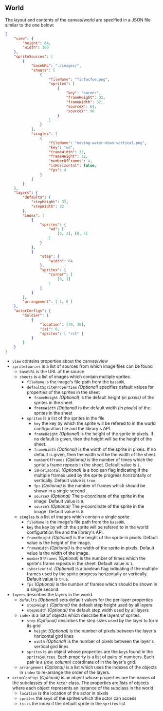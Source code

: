 ## World

The layout and contents of the canvas/world are specified in a JSON file similar to the one below:
```json
{
    "view": {
        "height": 64,
        "width": 160
    },
    "spriteSources": [
        {
            "baseURL": "./images/",
            "sheets": [
                {
                    "fileName": "TicTacToe.png",
                    "sprites": [
                        {
                            "key": "corner",
                            "frameHeight": 32,
                            "frameWidth": 32,
                            "sourceX": 64,
                            "sourceY": 96
                        }
                    ]
                }
            ],
            "singles": [
                {
                    "fileName": "moving-water-down-vertical.png",
                    "key": "wd",
                    "frameWidth": 32,
                    "frameHeight": 32,
                    "numberOfFrames": 4,
                    "isHorizontal": false,
                    "fps": 4
                }
            ]
        }
    ],
    "layers": {
        "defaults": {
            "stepHeight": 32,
            "stepWidth": 32
        },
        "index": [
            {
                "sprites": {
                    "wd": [
                        [0, 3], [0, 4]
                    ]
                }
            },
            {
                "step": {
                    "width": 64
                },
                "sprites": {
                    "corner": [
                        [0, 1]
                    ]
                }
            }
        ],
        "arrangement": [ 1, 0 ]
    },
    "actorConfigs": {
        "Soldier": [
            {
                "location": [70, 30],
                "isi": 0,
                "sprites": [ "rsl" ]
            }
        ]
    }
}
```
- `view` contains properties about the canvas/view
- `spriteSources` is a list of sources from which image files can be found
  - `baseURL` is the URL of the source
  - `sheets` is a list of images which contain multiple sprites
    - `fileName` is the image's file path from the `baseURL`
    - `defaultSpriteProperties` _(Optional)_ specifies default values for properties of the sprites in the sheet
        -  `frameHeight` _(Optional)_ is the default height _(in pixels)_ of the sprites in the sheet
        - `frameWidth` _(Optional)_ is the default width _(in pixels)_ of the sprites in the sheet
    - `sprites` is a list of the sprites in the file
      - `key` the key by which the sprite will be refered to in the world configuration file and the library's API.
      - `frameHeight` _(Optional)_ is the height of the sprite in pixels. If no default is given, then the height will be the height of the sheet.
      - `frameWidth` _(Optional)_ is the width of the sprite in pixels. If no default is given, then the width will be the width of the sheet.
      - `numberOfFrames` _(Optional)_ is the number of times which the sprite's frame repeats in the sheet. Default value is `1`.
      - `isHorizontal` _(Optional)_ is a boolean flag indicating if the multiple frames used by the sprite progress horizontally or vertically. Default value is `true`.
      - `fps` _(Optional)_ is the number of frames which should be shown in a single second
      - `sourceX` _(Optional)_ The x-coordinate of the sprite in the image. Default value is `0`.
      - `sourceY` _(Optional)_ The y-coordinate of the sprite in the image. Default value is `0`.
  - `singles` is a list of images which contain a single sprite
    - `fileName` is the image's file path from the `baseURL`
    - `key` the key by which the sprite will be refered to in the world configuration file and the library's API.
    - `frameHeight` _(Optional)_ is the height of the sprite in pixels. Default value is the height of the image.
    - `frameWidth` _(Optional)_ is the width of the sprite in pixels. Default value is the width of the image.
    - `numberOfFrames` _(Optional)_ is the number of times which the sprite's frame repeats in the sheet. Default value is `1`.
    - `isHorizontal` _(Optional)_ is a boolean flag indicating if the multiple frames used by the sprite progress horizontally or vertically. Default value is `true`.
    - `fps` _(Optional)_ is the number of frames which should be shown in a single second
- `layers` describes the layers in the world.
    - `defaults`  _(Optional)_ sets default values for the per-layer properties
        - `stepHeight` _(Optional)_ the default step height used by all layers
        - `stepWidth` _(Optional)_ the default step width used by all layers
    - `index` is a list of objects which describe the layers of sprites.
        - `step` _(Optional)_ describes the step sizes used by the layer to form its grid
            - `height` _(Optional)_ is the number of pixels between the layer's horizontal gird lines
            - `width` _(Optional)_ is the number of pixels between the layer's vertical gird lines
        - `sprites` is an object whose properites are the `key`s found in the `spriteSources`. Each property is a list of pairs of numbers. Each pair is a _(row, column)_ coordinate of in the layer's grid.
    - `arrangement` _(Optional)_ is a list which uses the indexes of the objects in `index` to re-arrange the order of the layers.
- `actorConfigs` _(Optional)_ is an object whose properties are the names of the subclasses of the `Actor` class. The properties are lists of objects where each object represents an instance of the subclass in the world
  - `location` is the location of the actor in pixels
  - `sprites` the `key`s of the sprites which the actor can access
  - `isi` is the index if the default sprite in the `sprites` list